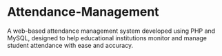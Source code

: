 # Attendance-Management
A web-based attendance management system developed using PHP and MySQL, designed to help educational institutions monitor and manage student attendance with ease and accuracy.
